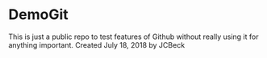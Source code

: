 # DemoGit
This is just a public repo to test features of Github without really using it for anything important.  Created July 18, 2018 by JCBeck

